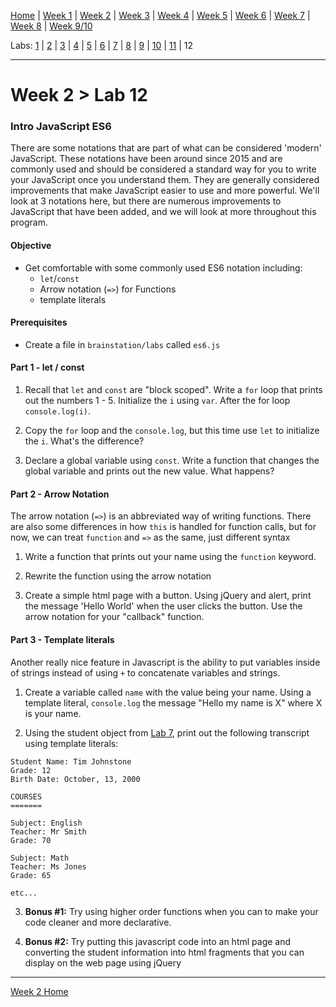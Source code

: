 [Home](/README.MD) | [Week 1](../../week-01/ReadMe.md) | [Week 2](../../week-02/ReadMe.md) | [Week 3](../../week-03/ReadMe.md) | [Week 4](../../week-04/ReadMe.md) | [Week 5](../../week-05/ReadMe.md) | [Week 6](../../week-06/ReadMe.md) | [Week 7](../../week-07/ReadMe.md) | [Week 8](../../week-08/ReadMe.md) | [Week 9/10](../../week-09_10/ReadMe.md)

Labs: [1](./lab-01.md) | [2](./lab-02.md) | [3](./lab-03.md) | [4](./lab-04.md) | [5](./lab-05.md) | [6](./lab-06.md) | [7](./lab-07.md) | [8](./lab-08.md) | [9](./lab-09.md) | [10](./lab-10.md) | [11](./lab-11.md) | 12

---

# Week 2 > Lab 12

### Intro JavaScript ES6

There are some notations that are part of what can be considered 'modern' JavaScript. These notations have been around since 2015 and are commonly used and should be considered a standard way for you to write your JavaScript once you understand them. They are generally considered improvements that make JavaScript easier to use and more powerful. We'll look at 3 notations here, but there are numerous improvements to JavaScript that have been added, and we will look at more throughout this program.

#### Objective

- Get comfortable with some commonly used ES6 notation including:
    - `let`/`const`
    - Arrow notation (`=>`) for Functions
    - template literals

#### Prerequisites

- Create a file in `brainstation/labs` called `es6.js`

#### Part 1 - let / const

1. Recall that `let` and `const` are "block scoped". Write a `for` loop that prints out the numbers 1 - 5. Initialize the `i` using `var`. After the for loop `console.log(i)`.

2. Copy the `for` loop and the `console.log`, but this time use `let` to initialize the `i`. What's the difference?

3. Declare a global variable using `const`. Write a function that changes the global variable and prints out the new value. What happens?

#### Part 2 - Arrow Notation

The arrow notation (`=>`) is an abbreviated way of writing functions. There are also some differences in how `this` is handled for function calls, but for now, we can treat `function` and `=>` as the same, just different syntax

1. Write a function that prints out your name using the `function` keyword.

2. Rewrite the function using the arrow notation

3. Create a simple html page with a button. Using jQuery and alert, print the message 'Hello World' when the user clicks the button. Use the arrow notation for your "callback" function.

#### Part 3 - Template literals

Another really nice feature in Javascript is the ability to put variables inside of strings instead of using `+` to concatenate variables and strings.

1. Create a variable called `name` with the value being your name. Using a template literal, `console.log` the message "Hello my name is X" where X is your name.

2. Using the student object from [Lab 7](./lab-07.md), print out the following transcript using template literals:

```
Student Name: Tim Johnstone
Grade: 12
Birth Date: October, 13, 2000

COURSES
=======

Subject: English
Teacher: Mr Smith
Grade: 70

Subject: Math
Teacher: Ms Jones
Grade: 65

etc...
```

3. **Bonus #1:** Try using higher order functions when you can to make your code cleaner and more declarative.

4. **Bonus #2:** Try putting this javascript code into an html page and converting the student information into html fragments that you can display on the web page using jQuery

---
[Week 2 Home](../ReadMe.md)
